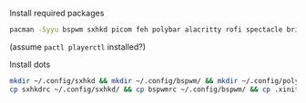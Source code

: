 Install required packages

```bash
pacman -Syyu bspwm sxhkd picom feh polybar alacritty rofi spectacle brightnessctl
```

(assume `pactl playerctl` installed?)


Install dots

```bash
mkdir ~/.config/sxhkd && mkdir ~/.config/bspwm/ && mkdir ~/.config/polybar/
cp sxhkdrc ~/.config/sxhkd/ && cp bspwmrc ~/.config/bspwm/ && cp .xinitrc ~ && cp config.ini ~/.config/polybar/
```

